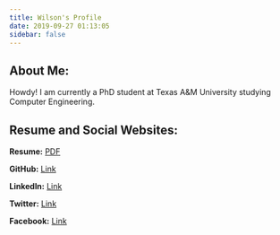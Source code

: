 ```yaml
---
title: Wilson's Profile
date: 2019-09-27 01:13:05
sidebar: false
---
```


## About Me:

Howdy! I am currently a PhD student at Texas A&M University studying Computer Engineering.

## Resume and Social Websites:

**Resume:** [PDF](/uploads/Resume.pdf)

**GitHub:** [Link](https://github.com/wilsonwang881)

**LinkedIn:** [Link](https://www.linkedin.com/in/leiwangwilson)

**Twitter:** [Link](https://twitter.com/WilsonWang8881)

**Facebook:** [Link](https://www.facebook.com/wilson.wang.37051579)



